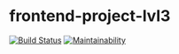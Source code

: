 # frontend-project-lvl3

[![Build Status](https://travis-ci.org/pdronenko/frontend-project-lvl3.svg?branch=master)](https://travis-ci.org/pdronenko/frontend-project-lvl3)
[![Maintainability](https://api.codeclimate.com/v1/badges/4f34d7c990dc6ec388aa/maintainability)](https://codeclimate.com/github/pdronenko/frontend-project-lvl3/maintainability)